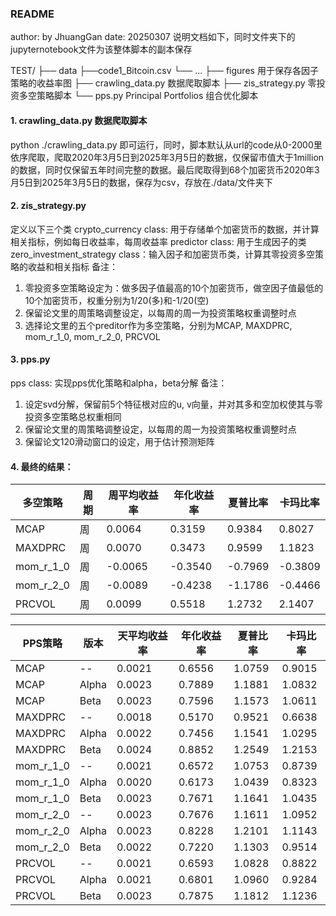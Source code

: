 ### README
author: by JhuangGan
date: 20250307
说明文档如下，同时文件夹下的jupyternotebook文件为该整体脚本的副本保存

TEST/
├── data
    ├──code1_Bitcoin.csv
    └── ...
├── figures 用于保存各因子策略的收益率图
├── crawling_data.py  数据爬取脚本
├── zis_strategy.py  零投资多空策略脚本
└── pps.py  Principal Portfolios 组合优化脚本

#### 1. crawling_data.py  数据爬取脚本
python ./crawling_data.py 即可运行，同时，脚本默认从url的code从0-2000里依序爬取，爬取2020年3月5日到2025年3月5日的数据，仅保留市值大于1million的数据，同时仅保留五年时间完整的数据。最后爬取得到68个加密货币2020年3月5日到2025年3月5日的数据，保存为csv，存放在./data/文件夹下

#### 2. zis_strategy.py
定义以下三个类
crypto_currency class: 用于存储单个加密货币的数据，并计算相关指标，例如每日收益率，每周收益率
predictor class: 用于生成因子的类
zero_investment_strategy class：输入因子和加密货币类，计算其零投资多空策略的收益和相关指标
备注：
1. 零投资多空策略设定为：做多因子值最高的10个加密货币，做空因子值最低的10个加密货币，权重分别为1/20(多)和-1/20(空)
2. 保留论文里的周策略调整设定，以每周的周一为投资策略权重调整时点
3. 选择论文里的五个preditor作为多空策略，分别为MCAP, MAXDPRC, mom_r_1_0, mom_r_2_0, PRCVOL


#### 3. pps.py 
pps class: 实现pps优化策略和alpha，beta分解
备注：
1. 设定svd分解，保留前5个特征根对应的u, v向量，并对其多和空加权使其与零投资多空策略总权重相同
2. 保留论文里的周策略调整设定，以每周的周一为投资策略权重调整时点
3. 保留论文120滑动窗口的设定，用于估计预测矩阵


#### 4. 最终的结果：

| 多空策略    | 周期 | 周平均收益率    | 年化收益率 | 夏普比率 | 卡玛比率 |
|-------------|------|-----------------|------------|----------|----------|
| MCAP       | 周   | 0.0064          | 0.3159     | 0.9384   | 0.8027   |
| MAXDPRC    | 周   | 0.0070          | 0.3473     | 0.9599   | 1.1823   |
| mom_r_1_0  | 周   | -0.0065         | -0.3540    | -0.7969  | -0.3809  |
| mom_r_2_0  | 周   | -0.0089         | -0.4238    | -1.1786  | -0.4466  |
| PRCVOL     | 周   | 0.0099          | 0.5518     | 1.2732   | 2.1407   |

| PPS策略     | 版本   | 天平均收益率 | 年化收益率 | 夏普比率 | 卡玛比率 |
|--------------|--------|--------------|------------|----------|----------|
| MCAP         | --     | 0.0021       | 0.6556     | 1.0759   | 0.9015   |
| MCAP         | Alpha  | 0.0023       | 0.7889     | 1.1881   | 1.0832   |
| MCAP         | Beta   | 0.0023       | 0.7596     | 1.1573   | 1.0611   |
| MAXDPRC      | --     | 0.0018       | 0.5170     | 0.9521   | 0.6638   |
| MAXDPRC      | Alpha  | 0.0022       | 0.7456     | 1.1541   | 1.0295   |
| MAXDPRC      | Beta   | 0.0024       | 0.8852     | 1.2549   | 1.2153   |
| mom_r_1_0    | --     | 0.0021       | 0.6572     | 1.0753   | 0.8739   |
| mom_r_1_0    | Alpha  | 0.0020       | 0.6173     | 1.0439   | 0.8323   |
| mom_r_1_0    | Beta   | 0.0023       | 0.7671     | 1.1641   | 1.0435   |
| mom_r_2_0    | --     | 0.0023       | 0.7676     | 1.1611   | 1.0952   |
| mom_r_2_0    | Alpha  | 0.0023       | 0.8228     | 1.2101   | 1.1143   |
| mom_r_2_0    | Beta   | 0.0022       | 0.7220     | 1.1303   | 0.9514   |
| PRCVOL       | --     | 0.0021       | 0.6593     | 1.0828   | 0.8822   |
| PRCVOL       | Alpha  | 0.0021       | 0.6801     | 1.0960   | 0.9284   |
| PRCVOL       | Beta   | 0.0023       | 0.7875     | 1.1812   | 1.1236   |
